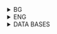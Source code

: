<details>
    <summary>BG</summary>

# Модификация на БД - задачи

## Ограничения - задачи Резюме:

### PRIMARY KEY
<ul>
    <li>може от един или повече атрибути</li>
    <li>не се допускат повторения</li>
    <li>не се допускат NULL стойности</li>
    <li>в една релация не може да има повече от един PK (кажи за Identity)</li>
</ul>

### UNIQUE
<ul>
    <li>може от един или повече атрибути</li>
    <li>не се допускат повторения</li>
    <li>допуска се NULL, но зависи кое СУБД ползваме</li>
    <li>в една релация може да има много UNIQUE ограничения</li>
</ul>

### FOREIGN KEY
<ul>
    <li>реферира PK в друга или същата таблица (в презентацията има пропуск)</li>
    <li>броят и типът на съставящите го атрибути трябва да съвпада с тези на PK</li>
    <li>допускат се повторения</li>
    <li>допуска се NULL</li>
    <li>в една релация може да има много FK</li>
</ul>

NOT NULL

CHECK

<details>

<summary>Задача 1</summary>

<ol>
    <li>Да се направи така, че да не може два филма да имат еднаква дължина.<br>
    ```
    alter table movie add constraint unique_length unique(length); 
    ```<br>
    Горното няма да работи, ако вече има два филма с еднаква дължина</li>
    <li>Да се направи така, че да не може едно студио да има два филма с еднаква дължина</li>
</ol>

</details>

<details>

<summary>Задача 2</summary>

Изтрийте ограниченията от първа задача от Movie.

</details>

<details>

<summary>Задача 3</summary>

За всеки студент се съхранява следната информация (за всички атрибути задължително трябва да има зададена стойност, т.е. не може NULL):
<ul>
    <li>фак. номер - от 0 до 99999, първичен ключ;</li>
    <li>име - до 100 символа;</li>
    <li>ЕГН - точно 10 символа, уникално;</li>
    <li>e-mail - до 100 символа, уникален;</li>
    <li>рождена дата;</li>
    <li>дата на приемане в университета - трябва да бъде поне 18 години след рождената;</li>
</ul>

<ol>     
    <li>добавете валидация за e-mail адреса - да бъде във формат <нещо>@<нещо>.<нещо></li>
    <li>създайте таблица за университетски курсове - уникален номер и име</li>
</ol>

Всеки студент може да се запише в много курсове и във всеки курс може да има записани много студенти. При изтриване на даден курс автоматично да се отписват всички студенти от него.

</details>

<details>

<summary>Задача 3</summary>

Създайте нова база от данни с име test.  
Дефинирайте следните релации:
<ul>
    <li>Product(maker, model, type), където моделът е низ от точно 4 символа, maker - един символ, а type - низ до 7 символа</li>
    <li>Printer(code, model, color, price), където code е цяло число, color е 'y' или 'n' и по подразбиране е 'n', price - цена с точност до два знака след десетичната запетая</li>
    <li>Classes(class, type), където class е до 50 символа, а type може да бъде 'bb' или 'bc'</li>
</ul>

<ol>
    <li>Добавете кортежи с примерни данни към новосъздадените релации. Добавете информация за принтер, за когото знаем само кода и модела.</li>
    <li>Добавете към Classes атрибут bore - число с плаваща запетая.</li>
    <li>Напишете заявка, която премахва атрибута price от Printer.</li>
    <li>Изтрийте всички таблици, които сте създали в това упражнение.</li>
    <li>Изтрийте базата test</li>
</ol>

</details>

</details>

<details>
    <summary>ENG</summary>

# Modification of DB - problems

</details>

<details>
    <summary>DATA BASES</summary>

# MOVIES
<img src="../MOVIES.png"
     alt="Markdown Monster icon"
     style="float: left; margin-right: 10px;" />

# PRODUCTS
<img src="../PRODUCTS.png"
     alt="Markdown Monster icon"
     style="float: left; margin-right: 10px;" />

# SHIPS
<img src="../SHIPS.png"
     alt="Markdown Monster icon"
     style="float: left; margin-right: 10px;" />

</details>